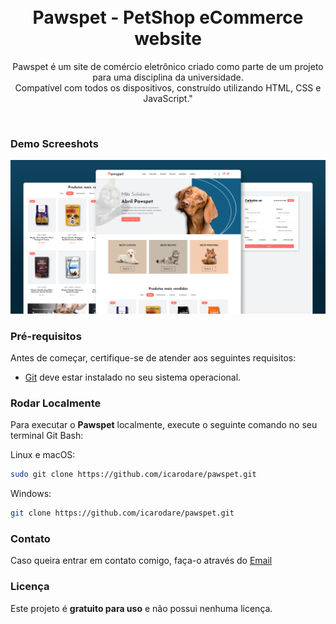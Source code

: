 <div align="center">

  <br />
  <br />

  <h1 align="center">Pawspet - PetShop eCommerce website</h1>

  Pawspet é um site de comércio eletrônico criado como parte de um projeto para uma disciplina da universidade. <br />Compatível com todos os dispositivos, construído utilizando HTML, CSS e JavaScript."

</div>

<br />

### Demo Screeshots

![Pawspet Desktop Demo](./assets/images/readme-img.png "Desktop Demo")

### Pré-requisitos

Antes de começar, certifique-se de atender aos seguintes requisitos:

* [Git](https://git-scm.com/downloads "Download Git") deve estar instalado no seu sistema operacional.

### Rodar Localmente

Para executar o **Pawspet** localmente, execute o seguinte comando no seu terminal Git Bash:

Linux e macOS:

```bash
sudo git clone https://github.com/icarodare/pawspet.git
```

Windows:

```bash
git clone https://github.com/icarodare/pawspet.git
```

### Contato

Caso queira entrar em contato comigo, faça-o através do [Email](mailto:icaro.dare@outlook.com)


### Licença

Este projeto é **gratuito para uso** e não possui nenhuma licença.
